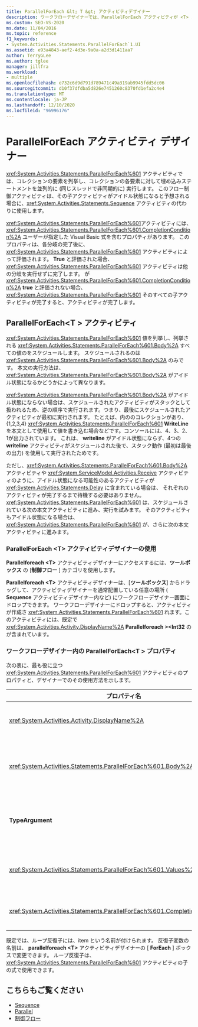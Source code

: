 ```yaml
---
title: ParallelForEach &lt; T &gt; アクティビティデザイナー
description: ワークフローデザイナーでは、ParallelForEach アクティビティが <T> コレクションの要素を列挙し、コレクションの各要素に対して埋め込みステートメントを並列実行する方法について説明します。
ms.custom: SEO-VS-2020
ms.date: 11/04/2016
ms.topic: reference
f1_keywords:
- System.Activities.Statements.ParallelForEach`1.UI
ms.assetid: e93a4843-aef2-4d3e-9a0a-a2d3d1411aa7
author: TerryGLee
ms.author: tglee
manager: jillfra
ms.workload:
- multiple
ms.openlocfilehash: e732c6d9d791d789471c49a319ab9945fdd5dc06
ms.sourcegitcommit: d10f37dfdba5d826e7451260c8370fd1efa2c4e4
ms.translationtype: MT
ms.contentlocale: ja-JP
ms.lasthandoff: 12/10/2020
ms.locfileid: "96996176"
---
```

# <a name="parallelforeach-activity-designer"></a>ParallelForEach アクティビティ デザイナー

<xref:System.Activities.Statements.ParallelForEach%601> アクティビティでは、コレクションの要素を列挙し、コレクションの各要素に対して埋め込みステートメントを並列的に (同じスレッドで非同期的に) 実行します。 このフロー制御アクティビティは、その子アクティビティがアイドル状態になると予想される場合に、<xref:System.Activities.Statements.Sequence> アクティビティの代わりに使用します。

<xref:System.Activities.Statements.ParallelForEach%601>アクティビティには、 <xref:System.Activities.Statements.ParallelForEach%601.CompletionCondition%2A> ユーザーが指定した Visual Basic 式を含むプロパティがあります。 このプロパティは、各分岐の完了後に、<xref:System.Activities.Statements.ParallelForEach%601> アクティビティによって評価されます。 **True** と評価された場合、 <xref:System.Activities.Statements.ParallelForEach%601> アクティビティは他の分岐を実行せずに完了します。 が <xref:System.Activities.Statements.ParallelForEach%601.CompletionCondition%2A> **true** と評価されない場合、 <xref:System.Activities.Statements.ParallelForEach%601> そのすべての子アクティビティが完了すると、アクティビティが完了します。

## <a name="the-parallelforeacht-activity"></a>ParallelForEach<T \> アクティビティ

<xref:System.Activities.Statements.ParallelForEach%601> 値を列挙し、列挙される <xref:System.Activities.Statements.ParallelForEach%601.Body%2A> すべての値のをスケジュールします。 スケジュールされるのは <xref:System.Activities.Statements.ParallelForEach%601.Body%2A> のみです。 本文の実行方法は、<xref:System.Activities.Statements.ParallelForEach%601.Body%2A> がアイドル状態になるかどうかによって異なります。

<xref:System.Activities.Statements.ParallelForEach%601.Body%2A> がアイドル状態にならない場合は、スケジュールされたアクティビティがスタックとして扱われるため、逆の順序で実行されます。つまり、最後にスケジュールされたアクティビティが最初に実行されます。 たとえば、内ののコレクションがあり、 {1,2,3,4} <xref:System.Activities.Statements.ParallelForEach%601> **WriteLine** を本文として使用して値を書き込む場合などです。コンソールには、4、3、2、1が出力されています。 これは、 **writeline** がアイドル状態にならず、4つの **writeline** アクティビティがスケジュールされた後で、スタック動作 (最初は最後の出力) を使用して実行されたためです。

ただし、<xref:System.Activities.Statements.ParallelForEach%601.Body%2A> アクティビティや <xref:System.ServiceModel.Activities.Receive> アクティビティのように、アイドル状態になる可能性のあるアクティビティが <xref:System.Activities.Statements.Delay> に含まれている場合は、 それぞれのアクティビティが完了するまで待機する必要はありません。 <xref:System.Activities.Statements.ParallelForEach%601> は、スケジュールされている次の本文アクティビティに進み、実行を試みます。 そのアクティビティもアイドル状態になる場合は、<xref:System.Activities.Statements.ParallelForEach%601> が、さらに次の本文アクティビティに進みます。

### <a name="using-the-parallelforeacht-activity-designer"></a>ParallelForEach \<T> アクティビティデザイナーの使用

**Parallelforeach \<T>** アクティビティデザイナーにアクセスするには、**ツールボックス** の [**制御フロー** ] カテゴリを使用します。

**Parallelforeach \<T>** アクティビティデザイナーは、[**ツールボックス**] からドラッグして、アクティビティデザイナーを通常配置している任意の場所 ( **Sequence** アクティビティデザイナー内など) にワークフローデザイナー画面にドロップできます。 ワークフローデザイナーにドロップすると、アクティビティが作成さ <xref:System.Activities.Statements.ParallelForEach%601> れます。このアクティビティには、既定で <xref:System.Activities.Activity.DisplayName%2A> **Parallelforeach \><Int32** のが含まれています。

### <a name="parallelforeacht-properties-in-the-workflow-designer"></a>ワークフローデザイナー内の ParallelForEach<T \> プロパティ

次の表に、最も役に立つ <xref:System.Activities.Statements.ParallelForEach%601> アクティビティのプロパティと、デザイナーでのその使用方法を示します。

|プロパティ名|必須|使用|
|-|--------------|-|
|<xref:System.Activities.Activity.DisplayName%2A>|False|ヘッダーのアクティビティ デザイナーの表示名を指定します。 既定値は **Parallelforeach \<Int32>** です。 この値は、必要に応じて、[ **プロパティ** ] グリッドで編集することも、アクティビティデザイナーのヘッダーで直接編集することもできます。|
|<xref:System.Activities.Statements.ParallelForEach%601.Body%2A>|False|コレクション内の各項目に対して実行するアクティビティ。 アクティビティを追加するには <xref:System.Activities.Statements.ParallelForEach%601.Body%2A> 、"ここにアクティビティをドロップします" というヒントテキストが表示された **parallelforeach \<T>** アクティビティデザイナーの [**本文**] ボックスに、[ツールボックス] からアクティビティをドロップします。|
|**TypeArgument**|True|<xref:System.Activities.Statements.ParallelForEach%601.Values%2A>ジェネリックパラメーター *T* によって指定されたコレクション内の項目の型。既定では、 **Typeargument** は **Int32** に設定されています。 **Parallelforeach<t \>** アクティビティデザイナーで t 型を変更するには、プロパティグリッドの **typeargument** コンボボックスの値を変更します。|
|<xref:System.Activities.Statements.ParallelForEach%601.Values%2A>|True|反復処理を行う項目のコレクション。 を設定するには、 <xref:System.Activities.Statements.ParallelForEach%601.Values%2A> **\> ForEach<T** アクティビティデザイナーの [**値**] ボックスに、"VB の式を入力してください" または [**プロパティ**] ウィンドウの [**値**] ボックスに、Visual Basic 式を入力します。|
|<xref:System.Activities.Statements.ParallelForEach%601.CompletionCondition%2A>||各イテレーションの完了後に評価されます。 true であると評価する場合、スケジュールされた保留イテレーションはキャンセルされます。 このプロパティが設定されていない場合、スケジュールされたすべてのステートメントは、完了するまで実行されます。|

既定では、ループ反復子には、item という名前が付けられます。 反復子変数の名前は、 **parallelforeach \<T>** アクティビティデザイナーの [ **ForEach** ] ボックスで変更できます。 ループ反復子は、<xref:System.Activities.Statements.ParallelForEach%601> アクティビティの子の式で使用できます。

## <a name="see-also"></a>こちらもご覧ください

- [Sequence](../workflow-designer/sequence-activity-designer.md)
- [Parallel](../workflow-designer/parallel-activity-designer.md)
- [制御フロー](../workflow-designer/control-flow-activity-designers.md)